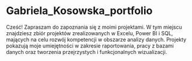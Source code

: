 # Gabriela_Kosowska_portfolio
Cześć!
Zapraszam do zapoznania się z moimi projektami. W tym miejscu znajdziesz zbiór projektów zrealizowanych w Excelu, Power BI i SQL, mających na celu rozwój kompetencji w obszarze analizy danych. Projekty pokazują moje umiejętności w zakresie raportowania, pracy z bazami danych oraz tworzenia przejrzystych i funkcjonalnych wizualizacji.
